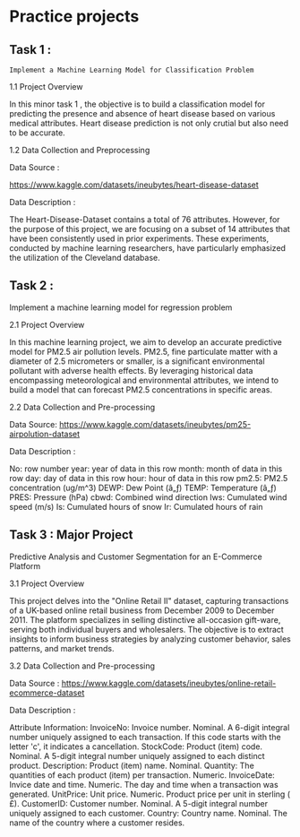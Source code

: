 
# Practice projects

## Task 1 :
 	Implement a Machine Learning Model for Classification Problem

1.1 Project Overview

In this minor task 1 , the objective is to build a classification model for predicting the presence and absence of heart disease based on various medical attributes. Heart disease prediction is not only crutial but also need to be accurate. 

1.2 Data Collection and Preprocessing 

Data Source :
 
https://www.kaggle.com/datasets/ineubytes/heart-disease-dataset

Data Description : 

The Heart-Disease-Dataset contains a total of 76 attributes. However, for the purpose of this project, we are focusing on a subset of 14 attributes that have been consistently used in prior experiments. These experiments, conducted by machine learning researchers, have particularly emphasized the utilization of the Cleveland database.


## Task 2 :
Implement a machine learning model for regression problem

2.1 Project Overview


In this machine learning project, we aim to develop an accurate predictive model for PM2.5 air pollution levels. PM2.5, fine particulate matter with a diameter of 2.5 micrometers or smaller, is a significant environmental pollutant with adverse health effects. By leveraging historical data encompassing meteorological and environmental attributes, we intend to build a model that can forecast PM2.5 concentrations in specific areas.


2.2 Data Collection and Pre-processing 

Data Source:
https://www.kaggle.com/datasets/ineubytes/pm25-airpolution-dataset

Data Description : 

No: row number
year: year of data in this row
month: month of data in this row
day: day of data in this row
hour: hour of data in this row
pm2.5: PM2.5 concentration (ug/m^3)
DEWP: Dew Point (â„ƒ)
TEMP: Temperature (â„ƒ)
PRES: Pressure (hPa)
cbwd: Combined wind direction
Iws: Cumulated wind speed (m/s)
Is: Cumulated hours of snow
Ir: Cumulated hours of rain


## Task 3 : Major Project
Predictive Analysis and Customer Segmentation for an E-Commerce Platform

3.1 Project Overview 

This project delves into the "Online Retail II" dataset, capturing transactions of a UK-based online retail business from December 2009 to December 2011. The platform specializes in selling distinctive all-occasion gift-ware, serving both individual buyers and wholesalers. The objective is to extract insights to inform business strategies by analyzing customer behavior, sales patterns, and market trends.

3.2 Data Collection and Pre-processing

Data Source : 
https://www.kaggle.com/datasets/ineubytes/online-retail-ecommerce-dataset

Data Description : 

Attribute Information:
InvoiceNo: Invoice number. Nominal. A 6-digit integral number uniquely assigned to each transaction. If this code starts with the letter 'c', it indicates a cancellation.
StockCode: Product (item) code. Nominal. A 5-digit integral number uniquely assigned to each distinct product.
Description: Product (item) name. Nominal.
Quantity: The quantities of each product (item) per transaction. Numeric.
InvoiceDate: Invice date and time. Numeric. The day and time when a transaction was generated.
UnitPrice: Unit price. Numeric. Product price per unit in sterling ( £).
CustomerID: Customer number. Nominal. A 5-digit integral number uniquely assigned to each customer.
Country: Country name. Nominal. The name of the country where a customer resides.
